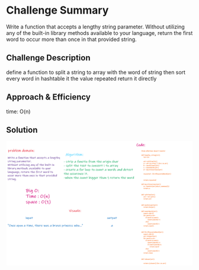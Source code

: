 # Challenge Summary
Write a function that accepts a lengthy string parameter.
Without utilizing any of the built-in library methods available to your language, return the first word
to occur more than once in that provided string.

## Challenge Description
define a function to split a string to array with the word of string then sort every word in hashtable it the value repeated return it directly


## Approach & Efficiency
 time: O(n)

## Solution
<img src="../../../assests/ch31.png">
